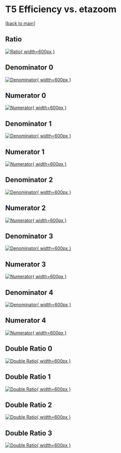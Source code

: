 # T5 Efficiency vs. etazoom

[[back to main](./)]



## Ratio

[![Ratio](../mtv/var/T5_base_0_-1_eff_etazoom.png){ width=600px }](../mtv/var/T5_base_0_-1_eff_etazoom.pdf)

## Denominator 0

[![Denominator](../mtv/den/T5_base_0_-1_eff_etazoom_den0.png){ width=600px }](../mtv/den/T5_base_0_-1_eff_etazoom_den0.pdf)

## Numerator 0

[![Numerator](../mtv/num/T5_base_0_-1_eff_etazoom_num0.png){ width=600px }](../mtv/num/T5_base_0_-1_eff_etazoom_num0.pdf)

## Denominator 1

[![Denominator](../mtv/den/T5_base_0_-1_eff_etazoom_den1.png){ width=600px }](../mtv/den/T5_base_0_-1_eff_etazoom_den1.pdf)

## Numerator 1

[![Numerator](../mtv/num/T5_base_0_-1_eff_etazoom_num1.png){ width=600px }](../mtv/num/T5_base_0_-1_eff_etazoom_num1.pdf)

## Denominator 2

[![Denominator](../mtv/den/T5_base_0_-1_eff_etazoom_den2.png){ width=600px }](../mtv/den/T5_base_0_-1_eff_etazoom_den2.pdf)

## Numerator 2

[![Numerator](../mtv/num/T5_base_0_-1_eff_etazoom_num2.png){ width=600px }](../mtv/num/T5_base_0_-1_eff_etazoom_num2.pdf)

## Denominator 3

[![Denominator](../mtv/den/T5_base_0_-1_eff_etazoom_den3.png){ width=600px }](../mtv/den/T5_base_0_-1_eff_etazoom_den3.pdf)

## Numerator 3

[![Numerator](../mtv/num/T5_base_0_-1_eff_etazoom_num3.png){ width=600px }](../mtv/num/T5_base_0_-1_eff_etazoom_num3.pdf)

## Denominator 4

[![Denominator](../mtv/den/T5_base_0_-1_eff_etazoom_den4.png){ width=600px }](../mtv/den/T5_base_0_-1_eff_etazoom_den4.pdf)

## Numerator 4

[![Numerator](../mtv/num/T5_base_0_-1_eff_etazoom_num4.png){ width=600px }](../mtv/num/T5_base_0_-1_eff_etazoom_num4.pdf)

## Double Ratio 0

[![Double Ratio](../mtv/ratio/T5_base_0_-1_eff_etazoom_ratio0.png){ width=600px }](../mtv/ratio/T5_base_0_-1_eff_etazoom_ratio0.pdf)

## Double Ratio 1

[![Double Ratio](../mtv/ratio/T5_base_0_-1_eff_etazoom_ratio1.png){ width=600px }](../mtv/ratio/T5_base_0_-1_eff_etazoom_ratio1.pdf)

## Double Ratio 2

[![Double Ratio](../mtv/ratio/T5_base_0_-1_eff_etazoom_ratio2.png){ width=600px }](../mtv/ratio/T5_base_0_-1_eff_etazoom_ratio2.pdf)

## Double Ratio 3

[![Double Ratio](../mtv/ratio/T5_base_0_-1_eff_etazoom_ratio3.png){ width=600px }](../mtv/ratio/T5_base_0_-1_eff_etazoom_ratio3.pdf)

